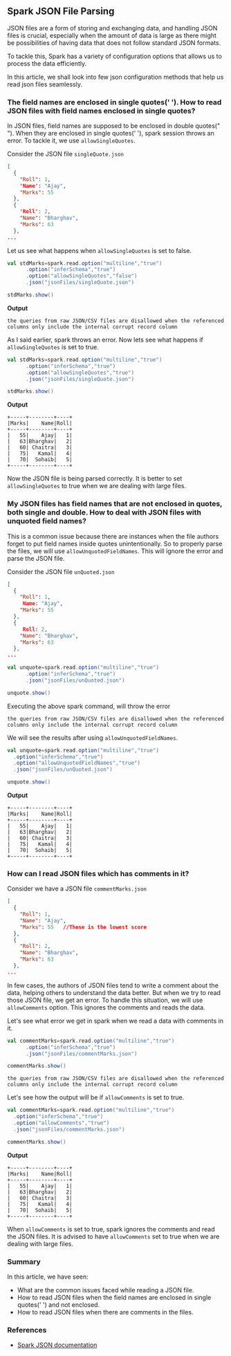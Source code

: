 ## Spark JSON File Parsing

JSON files are a form of storing and exchanging data, and handling JSON files is crucial, especially when the amount of data is large as there might be possibilities of having data that does not follow standard JSON formats.

To tackle this, Spark has a variety of configuration options that allows us to process the data efficiently.

In this article, we shall look into few json configuration methods that help us read json files seamlessly.

### The field names are enclosed in single quotes(' '). How to read JSON files with field names enclosed in single quotes?
In JSON files, field names are supposed to be enclosed in double quotes(" "). When they are enclosed in single quotes(' '), spark session throws an error.
To tackle it, we use `allowSingleQuotes`.

Consider the JSON file `singleQuote.json`
```json
[
  {
    "Roll": 1,
    'Name': "Ajay",
    "Marks": 55
  },
  {
    'Roll': 2,
    "Name": "Bharghav",
    "Marks": 63
  },
...
```

Let us see what happens when `allowSingleQuotes` is set to false.
```scala
val stdMarks=spark.read.option("multiline","true")
      .option("inferSchema","true")
      .option("allowSingleQuotes","false")
      .json("jsonFiles/singleQuote.json")

stdMarks.show()

```
**Output**
```text
the queries from raw JSON/CSV files are disallowed when the referenced columns only include the internal corrupt record column
```
As I said earlier, spark throws an error. Now lets see what happens if `allowSingleQuotes` is set to true.
```scala
val stdMarks=spark.read.option("multiline","true")
      .option("inferSchema","true")
      .option("allowSingleQuotes","true")
      .json("jsonFiles/singleQuote.json")

stdMarks.show()
```
**Output**
```text
+-----+--------+----+
|Marks|    Name|Roll|
+-----+--------+----+
|   55|    Ajay|   1|
|   63|Bharghav|   2|
|   60| Chaitra|   3|
|   75|   Kamal|   4|
|   70|  Sohaib|   5|
+-----+--------+----+
```
Now the JSON file is being parsed correctly. It is better to set `allowSingleQuotes` to true when we are dealing with large files.

### My JSON files has field names that are not enclosed in quotes, both single and double. How to deal with JSON files with unquoted field names?
This is a common issue because there are instances when the file authors forget to put field names inside quotes unintentionally.
So to properly parse the files, we will use `allowUnquotedFieldNames`. This will ignore the error and parse the JSON file.

Consider the JSON file `unQuoted.json`
```json
[
  {
    "Roll": 1,
     Name: "Ajay",
    "Marks": 55
  },
  {
     Roll: 2,
    "Name": "Bharghav",
    "Marks": 63
  },
...
```
```scala
val unquote=spark.read.option("multiline","true")
      .option("inferSchema","true")
      .json("jsonFiles/unQuoted.json")

unquote.show()
```
Executing the above spark command, will throw the error
```text
the queries from raw JSON/CSV files are disallowed when the referenced columns only include the internal corrupt record column
```
We will see the results after using `allowUnquotedFieldNames`.
```scala
val unquote=spark.read.option("multiline","true")
  .option("inferSchema","true")
  .option("allowUnquotedFieldNames","true")
  .json("jsonFiles/unQuoted.json")

unquote.show()
```
**Output**
```text
+-----+--------+----+
|Marks|    Name|Roll|
+-----+--------+----+
|   55|    Ajay|   1|
|   63|Bharghav|   2|
|   60| Chaitra|   3|
|   75|   Kamal|   4|
|   70|  Sohaib|   5|
+-----+--------+----+
```
### How can I read JSON files which has comments in it?
Consider we have a JSON file `commentMarks.json`
```json
[
  {
    "Roll": 1,
    "Name": "Ajay",
    "Marks": 55   //These is the lowest score
  },
  {
    "Roll": 2,
    "Name": "Bharghav",
    "Marks": 63
  },
...
```

In few cases, the authors of JSON files tend to write a comment about the data, helping others to understand the data better. But when we try to read those JSON file, we get an error.
To handle this situation, we will use `allowComments` option. This ignores the comments and reads the data.

Let's see what error we get in spark when we read a data with comments in it.
```scala
val commentMarks=spark.read.option("multiline","true")
      .option("inferSchema","true")
      .json("jsonFiles/commentMarks.json")

commentMarks.show()
```
```text
the queries from raw JSON/CSV files are disallowed when the referenced columns only include the internal corrupt record column
```
Let's see how the output will be if `allowComments` is set to true.
```scala
val commentMarks=spark.read.option("multiline","true")
  .option("inferSchema","true")
  .option("allowComments","true")
  .json("jsonFiles/commentMarks.json")

commentMarks.show()
```
**Output**
```text
+-----+--------+----+
|Marks|    Name|Roll|
+-----+--------+----+
|   55|    Ajay|   1|
|   63|Bharghav|   2|
|   60| Chaitra|   3|
|   75|   Kamal|   4|
|   70|  Sohaib|   5|
+-----+--------+----+
```
When `allowComments` is set to true, spark ignores the comments and read the JSON files. It is advised to have `allowComments` set to true when we are dealing with large files.


### Summary
In this article, we have seen:
- What are the common issues faced while reading a JSON file.
- How to read JSON files when the field names are enclosed in single quotes(' ') and not enclosed.
- How to read JSON files when there are comments in the files.

### References
- [Spark JSON documentation](https://spark.apache.org/docs/3.5.4/sql-data-sources-json.html)
